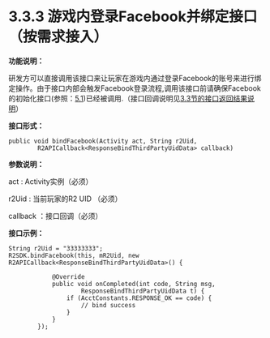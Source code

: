 # 3.3.3 游戏内登录Facebook并绑定接口 （按需求接入）

**功能说明：** 

研发方可以直接调用该接口来让玩家在游戏内通过登录Facebook的账号来进行绑定操作。由于接口内部会触发Facebook登录流程,调用该接口前请确保Facebook的初始化接口\(参照：[5.1](../../5.r2-facebook-api-jie-shao/5.1-facebook-chu-shi-hua-jie-kou.md)\)已经被调用.（接口回调说明见[3.3节的接口返回结果说明](./)）

**接口形式：**

```text
public void bindFacebook(Activity act, String r2Uid, 
        R2APICallback<ResponseBindThirdPartyUidData> callback)
```

**参数说明：**

act : Activity实例（必须）

r2Uid : 当前玩家的R2 UID （必须）

callback ：接口回调（必须）

**接口示例：**

```text
String r2Uid = "33333333";
R2SDK.bindFacebook(this, mR2Uid, new R2APICallback<ResponseBindThirdPartyUidData>() {

            @Override
            public void onCompleted(int code, String msg,
                    ResponseBindThirdPartyUidData t) {
                if (AcctConstants.RESPONSE_OK == code) {
                    // bind success
                }
            }
        });     
```



